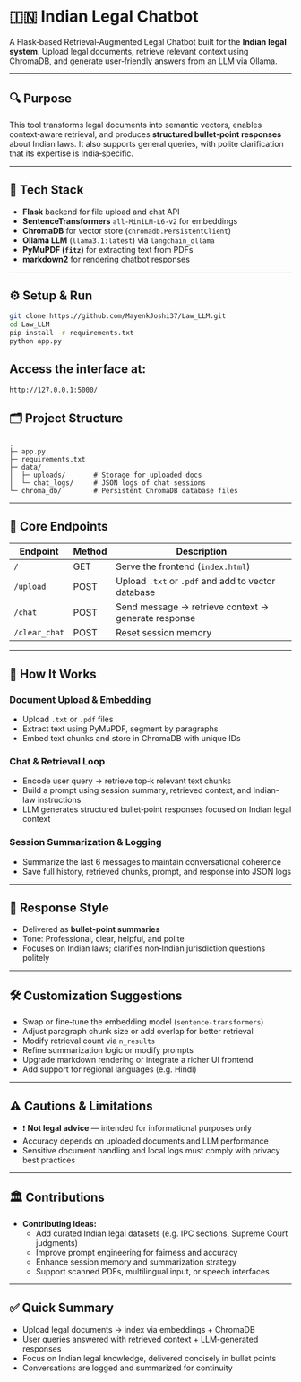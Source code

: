 # 🇮🇳 Indian Legal Chatbot

A Flask‑based Retrieval‑Augmented Legal Chatbot built for the **Indian legal system**. Upload legal documents, retrieve relevant context using ChromaDB, and generate user‑friendly answers from an LLM via Ollama.

---

## 🔍 Purpose

This tool transforms legal documents into semantic vectors, enables context‑aware retrieval, and produces **structured bullet‑point responses** about Indian laws. It also supports general queries, with polite clarification that its expertise is India‑specific.

---

## 🧰 Tech Stack

- **Flask** backend for file upload and chat API  
- **SentenceTransformers** `all‑MiniLM‑L6‑v2` for embeddings  
- **ChromaDB** for vector store (`chromadb.PersistentClient`)  
- **Ollama LLM** (`llama3.1:latest`) via `langchain_ollama`  
- **PyMuPDF (`fitz`)** for extracting text from PDFs  
- **markdown2** for rendering chatbot responses  

---

## ⚙️ Setup & Run

```bash
git clone https://github.com/MayenkJoshi37/Law_LLM.git
cd Law_LLM
pip install -r requirements.txt
python app.py
```

## Access the interface at:
```
http://127.0.0.1:5000/
```

## 🗂️ Project Structure
```
.
├─ app.py
├─ requirements.txt
├─ data/
│  ├─ uploads/       # Storage for uploaded docs
│  └─ chat_logs/     # JSON logs of chat sessions
└─ chroma_db/        # Persistent ChromaDB database files
```

---

## 🚀 Core Endpoints

| Endpoint       | Method | Description                                                  |
|----------------|--------|--------------------------------------------------------------|
| `/`            | GET    | Serve the frontend (`index.html`)                            |
| `/upload`      | POST   | Upload `.txt` or `.pdf` and add to vector database           |
| `/chat`        | POST   | Send message → retrieve context → generate response          |
| `/clear_chat`  | POST   | Reset session memory                                         |

---

## 🧠 How It Works

### Document Upload & Embedding
- Upload `.txt` or `.pdf` files  
- Extract text using PyMuPDF, segment by paragraphs  
- Embed text chunks and store in ChromaDB with unique IDs  

### Chat & Retrieval Loop
- Encode user query → retrieve top‑k relevant text chunks  
- Build a prompt using session summary, retrieved context, and Indian-law instructions  
- LLM generates structured bullet‑point responses focused on Indian legal context  

### Session Summarization & Logging
- Summarize the last 6 messages to maintain conversational coherence  
- Save full history, retrieved chunks, prompt, and response into JSON logs  

---

## 💬 Response Style

- Delivered as **bullet‑point summaries**  
- Tone: Professional, clear, helpful, and polite  
- Focuses on Indian laws; clarifies non‑Indian jurisdiction questions politely  

---

## 🛠️ Customization Suggestions

- Swap or fine‑tune the embedding model (`sentence‑transformers`)  
- Adjust paragraph chunk size or add overlap for better retrieval  
- Modify retrieval count via `n_results`  
- Refine summarization logic or modify prompts  
- Upgrade markdown rendering or integrate a richer UI frontend  
- Add support for regional languages (e.g. Hindi)  

---

## ⚠️ Cautions & Limitations

- ❗ **Not legal advice** — intended for informational purposes only  
- Accuracy depends on uploaded documents and LLM performance  
- Sensitive document handling and local logs must comply with privacy best practices  

---

## 🏛️ Contributions

- **Contributing Ideas:**
  - Add curated Indian legal datasets (e.g. IPC sections, Supreme Court judgments)  
  - Improve prompt engineering for fairness and accuracy  
  - Enhance session memory and summarization strategy  
  - Support scanned PDFs, multilingual input, or speech interfaces  

---

## ✅ Quick Summary

- Upload legal documents → index via embeddings + ChromaDB  
- User queries answered with retrieved context + LLM-generated responses  
- Focus on Indian legal knowledge, delivered concisely in bullet points  
- Conversations are logged and summarized for continuity  
